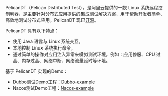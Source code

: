 PelicanDT（Pelican Distributed Test），是阿里云提供的一款 Linux 系统远程控制利器，是主要针对分布式应用提供的集成测试解决方案，用于帮助开发者简单、高效地测试分布式应用。PelicanDT 现已[开源](https://github.com/alibaba/PelicanDT)。

PelicanDT 具有以下特点：
- 使用 Java 语言与 Linux 系统交互。
- 本地控制 Linux 系统执行命令。
- 通过简单的操作对应用注入异常来模拟测试环境。例如：应用停服、CPU 过高、内存过高、网络中断、网络流量延时等环境。


基于 PelicanDT 实现的Demo：
- Dubbo测试Demo工程：[Dubbo-example](https://github.com/alibaba/PelicanDT/tree/master/Dubbo-example)
- Nacos测试Demo工程：[Nacos-example](https://github.com/alibaba/PelicanDT/tree/master/Nacos-example)
